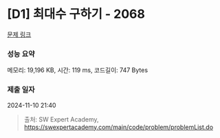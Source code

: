 # [D1] 최대수 구하기 - 2068 

[문제 링크](https://swexpertacademy.com/main/code/problem/problemDetail.do?contestProbId=AV5QQhbqA4QDFAUq) 

### 성능 요약

메모리: 19,196 KB, 시간: 119 ms, 코드길이: 747 Bytes

### 제출 일자

2024-11-10 21:40



> 출처: SW Expert Academy, https://swexpertacademy.com/main/code/problem/problemList.do